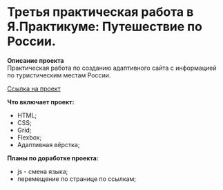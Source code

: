 # Третья практическая работа в Я.Практикуме: Путешествие по России.

**Описание проекта**  
Практическая работа по созданию адаптивного сайта с информацией по туристическим местам России.

[Ссылка на проект](https://github.com/Leonid-Dolgodvorov/russian-travel) 

**Что включает проект:**

* HTML;
* CSS;
* Grid;
* Flexbox;
* Адаптивная вёрстка;

**Планы по доработке проекта:**

* js - смена языка;
* перемещение по странице по ссылкам;
